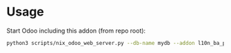 # Usage

Start Odoo including this addon (from repo root):

```bash
python3 scripts/nix_odoo_web_server.py --db-name mydb --addon l10n_ba_product_dental
```
